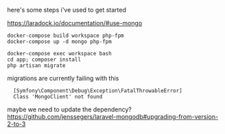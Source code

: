 here's some steps i've used to get started

https://laradock.io/documentation/#use-mongo

```
docker-compose build workspace php-fpm
docker-compose up -d mongo php-fpm
```


```
docker-compose exec workspace bash
cd app; composer install
php artisan migrate
```

migrations are currently failing with this
```
  [Symfony\Component\Debug\Exception\FatalThrowableError]
  Class 'MongoClient' not found
```

maybe we need to update the dependency?
https://github.com/jenssegers/laravel-mongodb#upgrading-from-version-2-to-3
